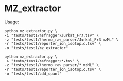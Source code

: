 # MZ_extractor


Usage:
```
python mz_extractor.py \
-i "tests/test1/msfragger/Jurkat_Fr3.tsv" \
-z "tests/test1/thermo_raw_parser/Jurkat_Fr3.mzML" \
-r "tests/test1/reporter_ion_isotopic.tsv" \
-o "tests/test1/mz_extractor"
```

```
python mz_extractor.py \
-i "tests/test1/msfragger/*.tsv" \
-z "tests/test1/thermo_raw_parser/*.mzML" \
-r "tests/test1/reporter_ion_isotopic.tsv" \
-o "tests/test1/add_quant"
```

<!--
## Include a specific path from an external repository in your own repository

1. Clone Your Main Repository:
```
git clone <main_repository_url>
git clone https://github.com/CNIC-Proteomics/add_quant.git
```
2. Add the Remote Repository:
```
git remote add external-repo <external_repository_url>
git remote add external-repo https://github.com/CNIC-Proteomics/iSanXoT.git
```
3. Fetch the External Repository:
Fetch the external repository to get its data, which includes the specific path you want:
```
git fetch external-repo
```
4. Merge the External Repository's Path:
Use the git read-tree command to merge the specific path from the external repository into your main repository. For example:

```
git read-tree --prefix=<submodule_path>/ -u external-repo/main-branch:<path_in_external_repo>
git read-tree --prefix=libs/ -u external-repo/master:app/resources/src/libs

```
5. Commit and Push Changes:
After merging the external path into your repository, commit the changes:
```
git commit -m "Added specific path from external repository"
git push
```
-->
